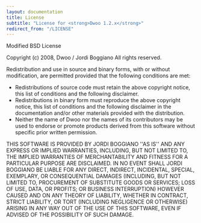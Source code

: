 ```yaml
---
layout: documentation
title: License
subtitle: "License for <strong>Dwoo 1.2.x</strong>"
redirect_from: "/LICENSE"
---
```


Modified BSD License

Copyright (c) 2008, Dwoo / Jordi Boggiano
All rights reserved.

Redistribution and use in source and binary forms, with or without
modification, are permitted provided that the following conditions are met:

  * Redistributions of source code must retain the above copyright
  notice, this list of conditions and the following disclaimer.
  * Redistributions in binary form must reproduce the above copyright
  notice, this list of conditions and the following disclaimer in the
  documentation and/or other materials provided with the distribution.
  * Neither the name of Dwoo nor the names of its contributors may be 
  used to endorse or promote products derived from this software 
  without specific prior written permission.

THIS SOFTWARE IS PROVIDED BY JORDI BOGGIANO ''AS IS'' AND ANY
EXPRESS OR IMPLIED WARRANTIES, INCLUDING, BUT NOT LIMITED TO, THE IMPLIED
WARRANTIES OF MERCHANTABILITY AND FITNESS FOR A PARTICULAR PURPOSE ARE
DISCLAIMED. IN NO EVENT SHALL JORDI BOGGIANO BE LIABLE FOR ANY
DIRECT, INDIRECT, INCIDENTAL, SPECIAL, EXEMPLARY, OR CONSEQUENTIAL DAMAGES
(INCLUDING, BUT NOT LIMITED TO, PROCUREMENT OF SUBSTITUTE GOODS OR SERVICES;
LOSS OF USE, DATA, OR PROFITS; OR BUSINESS INTERRUPTION) HOWEVER CAUSED AND
ON ANY THEORY OF LIABILITY, WHETHER IN CONTRACT, STRICT LIABILITY, OR TORT
(INCLUDING NEGLIGENCE OR OTHERWISE) ARISING IN ANY WAY OUT OF THE USE OF THIS
SOFTWARE, EVEN IF ADVISED OF THE POSSIBILITY OF SUCH DAMAGE.
